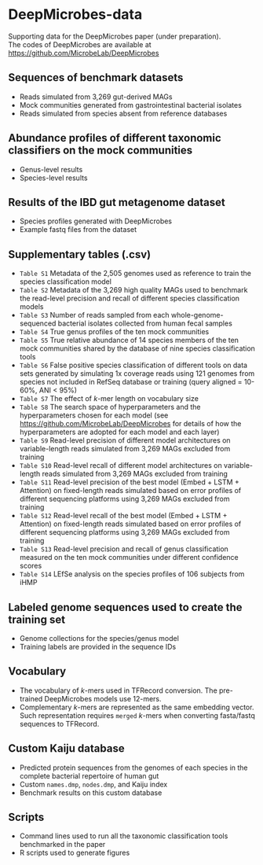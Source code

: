 # DeepMicrobes-data
Supporting data for the DeepMicrobes paper (under preparation). <br>
The codes of DeepMicrobes are available at https://github.com/MicrobeLab/DeepMicrobes


## Sequences of benchmark datasets
* Reads simulated from 3,269 gut-derived MAGs
* Mock communities generated from gastrointestinal bacterial isolates
* Reads simulated from species absent from reference databases

## Abundance profiles of different taxonomic classifiers on the mock communities
* Genus-level results
* Species-level results

## Results of the IBD gut metagenome dataset
* Species profiles generated with DeepMicrobes
* Example fastq files from the dataset

## Supplementary tables (.csv)

* `Table S1` Metadata of the 2,505 genomes used as reference to train the species classification model		
* `Table S2` Metadata of the 3,269 high quality MAGs used to benchmark the read-level precision and recall of different species classification models	
* `Table S3` Number of reads sampled from each whole-genome-sequenced bacterial isolates collected from human fecal samples
* `Table S4` True genus profiles of the ten mock communities
* `Table S5` True relative abundance of  14 species members of the ten mock communities shared by the database of nine species classification tools
* `Table S6` False positive species classification of different tools on data sets generated by simulating 1x coverage reads using 121 genomes from species not included in RefSeq database or training (query aligned = 10-60%, ANI < 95%)
* `Table S7` The effect of <i>k</i>-mer length on vocabulary size
* `Table S8` The search space of hyperparameters and the hyperparameters chosen for each model (see https://github.com/MicrobeLab/DeepMicrobes for details of how the hyperparameters are adopted for each model and each layer)
* `Table S9` Read-level precision of different model architectures on variable-length reads simulated from 3,269 MAGs excluded from training
* `Table S10` Read-level recall of different model architectures on variable-length reads simulated from 3,269 MAGs excluded from training
* `Table S11` Read-level precision of the best model (Embed + LSTM + Attention) on fixed-length reads simulated based on error profiles of different sequencing platforms using 3,269 MAGs excluded from training	
* `Table S12` Read-level recall of the best model (Embed + LSTM + Attention) on fixed-length reads simulated based on error profiles of different sequencing platforms using 3,269 MAGs excluded from training
* `Table S13` Read-level precision and recall of genus classification measured on the ten mock communities under different confidence scores
* `Table S14` LEfSe analysis on the species profiles of 106 subjects from iHMP
			
## Labeled genome sequences used to create the training set
* Genome collections for the species/genus model
* Training labels are provided in the sequence IDs

## Vocabulary
* The vocabulary of <i>k</i>-mers used in TFRecord conversion. The pre-trained DeepMicrobes models use 12-mers.
* Complementary <i>k</i>-mers are represented as the same embedding vector. Such representation requires `merged` <i>k</i>-mers when converting fasta/fastq sequences to TFRecord.

## Custom Kaiju database
* Predicted protein sequences from the genomes of each species in the complete bacterial repertoire of human gut
* Custom `names.dmp`, `nodes.dmp`, and Kaiju index 
* Benchmark results on this custom database

## Scripts
* Command lines used to run all the taxonomic classification tools benchmarked in the paper
* R scripts used to generate figures 